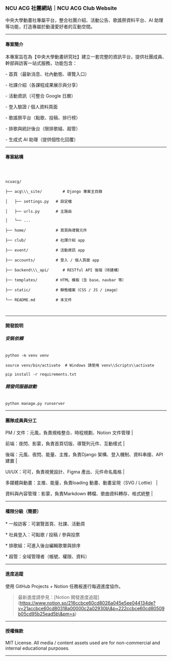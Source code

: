 ### NCU ACG 社團網站｜NCU ACG Club Website



中央大學動畫社專屬平台，整合社團介紹、活動公告、歌謠祭資料平台、AI 助理等功能，打造專屬於動漫愛好者的互動空間。



---



#### 專案簡介



本專案旨在為【中央大學動畫研究社】建立一套完整的資訊平台，提供社團成員、幹部與訪客一站式服務，功能包含：



\- 首頁（最新消息、社內動態、導覽入口）

\- 社課介紹（各課程成果展示與分享）

\- 活動資訊（可整合 Google 日曆）

\- 登入驗證 / 個人資料頁面

\- 歌謠祭平台（點歌、投稿、排行榜）

\- 排歌與統計後台（限排歌組、超管）

\- 生成式 AI 助理（提供個性化回覆）



---



#### 專案結構



```



ncuacg/

├── acg\\\_site/         # Django 專案主目錄

│   ├── settings.py   # 設定檔

│   ├── urls.py       # 主路由

│   └── ...

├── home/             # 首頁與導覽元件

├── club/             # 社課介紹 app

├── event/            # 活動資訊 app

├── accounts/         # 登入 / 個人頁面 app

├── backend\\\_api/      # RESTful API 後端（待建構）

├── templates/        # HTML 模板（含 base、navbar 等）

├── static/           # 靜態檔案（CSS / JS / image）

└── README.md         # 本文件



````



---



#### 開發說明



##### 安裝依賴



```

python -m venv venv

source venv/bin/activate  # Windows 請使用 venv\\Scripts\\activate

pip install -r requirements.txt

````



##### 開發伺服器啟動



```

python manage.py runserver

```



---



#### 團隊成員與分工



PM / 文件：元風，負責規格整合、時程規劃、Notion 文件管理         |

前端：夜閃、影蒙，負責首頁切版、導覽列元件、互動樣式               |

後端：元風、夜閃、能量、主推，負責Django 架構、登入機制、資料串接、API 建置    |

UI/UX：可可，負責視覺設計、Figma 產出、元件命名風格          |

多媒體與動畫：主推、能量，負責loading 動畫、動畫呈現（SVG / Lottie） |

資料與內容管理：影蒙，負責Markdown 轉檔、歌曲資料轉存、格式統整       |



---



#### 權限分級（簡要）



\* 一般訪客：可瀏覽首頁、社課、活動頁

\* 社員登入：可點歌 / 投稿 / 參與投票

\* 排歌組：可進入後台編輯歌單與排序

\* 超管：全域管理者（帳號、權限、資料）



---



#### 進度追蹤



使用 GitHub Projects + Notion 任務板進行每週進度協作。



> 最新進度請參見：\[Notion 開發進度追蹤](https://www.notion.so/216ccbce60cd8026a045e5ee044134de?v=21accbce60cd80318a00000c2a02930b\&p=222ccbce60cd80509b05cd95b25ead5b\&pm=s)



---



#### 授權條款



MIT License. All media / content assets used are for non-commercial and internal educational purposes.



---

